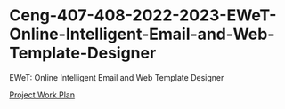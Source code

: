 # Ceng-407-408-2022-2023-EWeT-Online-Intelligent-Email-and-Web-Template-Designer
EWeT: Online Intelligent Email and Web Template Designer

[Project Work Plan](https://github.com/CankayaUniversity/ceng-407-408-2022-2023-EWeT-Online-Intelligent-Email-and-Web-Template-Designer/files/10326288/Project.Work.Plan.xlsx)


